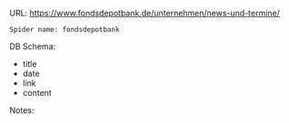 URL: https://www.fondsdepotbank.de/unternehmen/news-und-termine/

    Spider name: fondsdepotbank

DB Schema:
- title
- date
- link
- content

Notes: